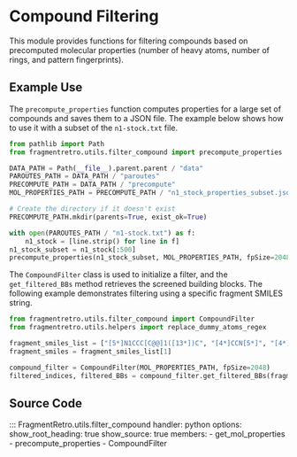 # Compound Filtering

This module provides functions for filtering compounds based on precomputed molecular properties (number of heavy atoms, number of rings, and pattern fingerprints).

## Example Use

The `precompute_properties` function computes properties for a large set of compounds and saves them to a JSON file.  The example below shows how to use it with a subset of the `n1-stock.txt` file.

```python
from pathlib import Path
from fragmentretro.utils.filter_compound import precompute_properties

DATA_PATH = Path(__file__).parent.parent / "data"
PAROUTES_PATH = DATA_PATH / "paroutes"
PRECOMPUTE_PATH = DATA_PATH / "precompute"
MOL_PROPERTIES_PATH = PRECOMPUTE_PATH / "n1_stock_properties_subset.json"

# Create the directory if it doesn't exist
PRECOMPUTE_PATH.mkdir(parents=True, exist_ok=True)

with open(PAROUTES_PATH / "n1-stock.txt") as f:
    n1_stock = [line.strip() for line in f]
n1_stock_subset = n1_stock[:500]
precompute_properties(n1_stock_subset, MOL_PROPERTIES_PATH, fpSize=2048)
```

The `CompoundFilter` class is used to initialize a filter, and the `get_filtered_BBs` method retrieves the screened building blocks. The following example demonstrates filtering using a specific fragment SMILES string.

```python
from fragmentretro.utils.filter_compound import CompoundFilter
from fragmentretro.utils.helpers import replace_dummy_atoms_regex

fragment_smiles_list = ["[5*]N1CCC[C@@]1([13*])C", "[4*]CCN[5*]", "[4*]C[8*]", "[*]C[*]", "[3*]O[3*]"]
fragment_smiles = fragment_smiles_list[1]

compound_filter = CompoundFilter(MOL_PROPERTIES_PATH, fpSize=2048)
filtered_indices, filtered_BBs = compound_filter.get_filtered_BBs(fragment_smiles)
```

## Source Code

::: FragmentRetro.utils.filter_compound
    handler: python
    options:
      show_root_heading: true
      show_source: true
      members:
        - get_mol_properties
        - precompute_properties
        - CompoundFilter
